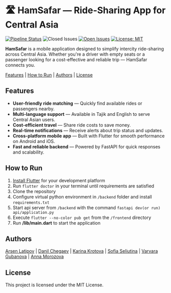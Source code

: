 # 🛣️ HamSafar — Ride-Sharing App for Central Asia

[![Pipeline Status](https://gitlab.pg.innopolis.university/d.chegaev/shareyourride/badges/main/pipeline.svg)](https://gitlab.pg.innopolis.university/d.chegaev/shareyourride/pipelines)
![Closed Issues](https://img.shields.io/gitlab/issues/closed-raw/d.chegaev/shareyourride?gitlab_url=https%3A%2F%2Fgitlab.pg.innopolis.university&style=flat)
[![Open Issues](https://img.shields.io/badge/Open%20Issues-6-orange?style=flat)](https://gitlab.pg.innopolis.university/d.chegaev/shareyourride/-/issues)
[![License: MIT](https://img.shields.io/badge/License-MIT-yellow.svg)](https://opensource.org/licenses/MIT)

**HamSafar** is a mobile application designed to simplify intercity ride-sharing across Central Asia. Whether you're a driver with empty seats or a passenger looking for a cost-effective and reliable trip — HamSafar connects you.

[Features](#features) | [How to Run](#how-to-run) | [Authors](#authors) | [License](#license)

## Features

-  **User-friendly ride matching** — Quickly find available rides or passengers nearby.
-  **Multi-language support** — Available in Tajik and English to serve Central Asian users.
-  **Cost-efficient travel** — Share ride costs to save money.
-  **Real-time notifications** — Receive alerts about trip status and updates.
-  **Cross-platform mobile app** — Built with Flutter for smooth performance on Android and iOS.
-  **Fast and reliable backend** — Powered by FastAPI for quick responses and scalability.

## How to Run

1. [Install Flutter](https://docs.flutter.dev/get-started/install?_gl=1*jjmxmh*_ga*MTYwNjk4MTAxNi4xNzQ5MTM4NTk3*_ga_04YGWK0175*czE3NDk4MDA0NTYkbzYkZzEkdDE3NDk4MDA0ODEkajM1JGwwJGgw) for your development platform
2. Run `flutter doctor` in your terminal until requirements are satisfied
3. Clone the repository
4. Configure virtual python environment in `/backend` folder and install `requirements.txt`
5. Start api server from `/backend` with the command `fastapi dev(or run) api/application.py`
6. Execute `flutter --no-color pub get` from the `/frontend` directory
7. Run **/lib/main.dart** to start the application

## Authors
[Arsen Latipov](https://gitlab.pg.innopolis.university/a.latipov) | [Danil Chegaev](https://gitlab.pg.innopolis.university/d.chegaev) | [Karina Krotova](https://gitlab.pg.innopolis.university/k.krotova) | [Sofia Seliutina](https://gitlab.pg.innopolis.university/s.seliutina) | [Varvara Gubanova](https://gitlab.pg.innopolis.university/va.gubanova) | [Anna Morozova](https://gitlab.pg.innopolis.university/an.morozova)

## License
This project is licensed under the MIT License.

